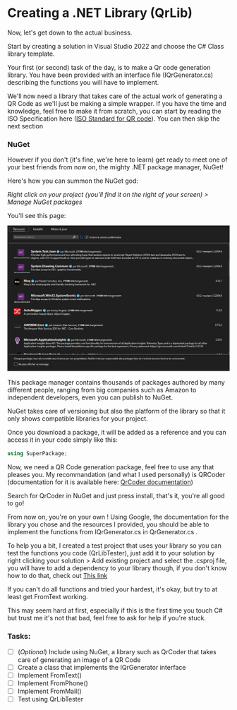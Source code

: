# Creating a .NET Library (QrLib)

Now, let's get down to the actual business.

Start by creating a solution in Visual Studio 2022 and choose the C# Class library template.

Your first (or second) task of the day, is to make a Qr code generation library.
You have been provided with an interface file (IQrGenerator.cs) describing the functions you will have to implement.

We'll now need a library that takes care of the actual work of generating a QR Code as we'll just be making a simple wrapper.
If you have the time and knowledge, feel free to make it from scratch, you can start by reading the ISO Specification here ([ISO Standard for QR code](https://www.swisseduc.ch/informatik/theoretische_informatik/qr_codes/docs/qr_standard.pdf)). You can then skip the next section

### NuGet
However if you don't (it's fine, we're here to learn) get ready to meet one of your best friends from now on, the mighty .NET package manager, NuGet!

Here's how you can summon the NuGet god:

*Right click on your project (you'll find it on the right of your screen) > Manage NuGet packages*

You'll see this page:

![A NuGet view](./img/nuget.png)

This package manager contains thousands of packages authored by many different people, ranging from big companies such as Amazon to independent developers, even you can publish to NuGet.

NuGet takes care of versioning but also the platform of the library so that it only shows compatible libraries for your project.

Once you download a package, it will be added as a reference and you can access it in your code simply like this:

```C#
using SuperPackage;
```

Now, we need a QR Code generation package, feel free to use any that pleases you. My recommandation (and what I used personally) is QRCoder (documentation for it is available here: [QrCoder documentation](https://github.com/codebude/QRCoder))

Search for QrCoder in NuGet and just press install, that's it, you're all good to go!

From now on, you're on your own ! Using Google, the documentation for the library you chose and the resources I provided, you should be able to implement the functions from IQrGenerator.cs in QrGenerator.cs .

To help you a bit, I created a test project that uses your library so you can test the functions you code (QrLibTester), just add it to your solution by right clicking your solution > Add existing project and select the .csproj file, you will have to add a dependency to your library though, if you don't know how to do that, check out [This link](https://docs.microsoft.com/en-us/visualstudio/ide/how-to-create-and-remove-project-dependencies?view=vs-2022)

If you can't do all functions and tried your hardest, it's okay, but try to at least get FromText working.

This may seem hard at first, especially if this is the first time you touch C# but trust me it's not that bad, feel free to ask for help if you're stuck.

### Tasks:
- [ ] (*Optional*) Include using NuGet, a library such as QrCoder that takes care of generating an image of a QR Code
- [ ] Create a class that implements the IQrGenerator interface
- [ ] Implement FromText()
- [ ] Implement FromPhone()
- [ ] Implement FromMail()
- [ ] Test using QrLibTester
